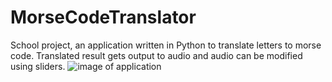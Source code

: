 # MorseCodeTranslator
School project, an application written in Python to translate letters to morse code. Translated result gets output to audio and audio can be modified using sliders.
![image of application](https://i.gyazo.com/e7c6274ec3aa1e076c3564b73a4440f1.png)
